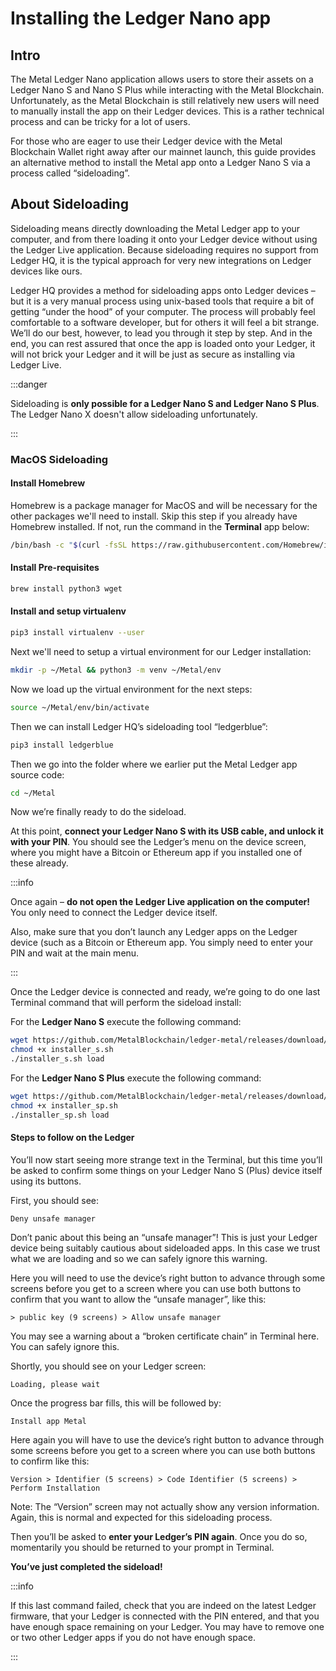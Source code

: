 # Installing the Ledger Nano app

## Intro

The Metal Ledger Nano application allows users to store their assets on a Ledger Nano S and Nano S Plus while interacting with the Metal Blockchain. Unfortunately, as the Metal Blockchain is still relatively new users will need to manually install the app on their Ledger devices. This is a rather technical process and can be tricky for a lot of users.

For those who are eager to use their Ledger device with the Metal Blockchain Wallet right away after our mainnet launch, this guide provides an alternative method to install the Metal app onto a Ledger Nano S via a process called “sideloading”.

## About Sideloading

Sideloading means directly downloading the Metal Ledger app to your computer, and from there loading it onto your Ledger device without using the Ledger Live application. Because sideloading requires no support from Ledger HQ, it is the typical approach for very new integrations on Ledger devices like ours.

Ledger HQ provides a method for sideloading apps onto Ledger devices – but it is a very manual process using unix-based tools that require a bit of getting “under the hood” of your computer. The process will probably feel comfortable to a software developer, but for others it will feel a bit strange. We’ll do our best, however, to lead you through it step by step. And in the end, you can rest assured that once the app is loaded onto your Ledger, it will not brick your Ledger and it will be just as secure as installing via Ledger Live.

:::danger

Sideloading is **only possible for a Ledger Nano S and Ledger Nano S Plus**. The Ledger Nano X doesn't allow sideloading unfortunately.

:::

### MacOS Sideloading

#### Install Homebrew

Homebrew is a package manager for MacOS and will be necessary for the other packages we'll need to install. Skip this step if you already have Homebrew installed. If not, run the command in the **Terminal** app below:

```sh
/bin/bash -c "$(curl -fsSL https://raw.githubusercontent.com/Homebrew/install/HEAD/install.sh)"
```

#### Install Pre-requisites

```sh
brew install python3 wget
```

#### Install and setup virtualenv

```sh
pip3 install virtualenv --user
```

Next we'll need to setup a virtual environment for our Ledger installation:

```sh
mkdir -p ~/Metal && python3 -m venv ~/Metal/env
```

Now we load up the virtual environment for the next steps:

```sh
source ~/Metal/env/bin/activate
```

Then we can install Ledger HQ’s sideloading tool “ledgerblue”:

```sh
pip3 install ledgerblue
```

Then we go into the folder where we earlier put the Metal Ledger app source code:

```sh
cd ~/Metal
```

Now we’re finally ready to do the sideload.

At this point, **connect your Ledger Nano S with its USB cable, and unlock it with your PIN**. You should see the Ledger’s menu on the device screen, where you might have a Bitcoin or Ethereum app if you installed one of these already.

:::info

Once again – **do not open the Ledger Live application on the computer!** You only need to connect the Ledger device itself.

Also, make sure that you don’t launch any Ledger apps on the Ledger device (such as a Bitcoin or Ethereum app. You simply need to enter your PIN and wait at the main menu.

:::

Once the Ledger device is connected and ready, we’re going to do one last Terminal command that will perform the sideload install:

For the **Ledger Nano S** execute the following command:

```sh
wget https://github.com/MetalBlockchain/ledger-metal/releases/download/v0.7.1-hotfix/installer_s.sh
chmod +x installer_s.sh
./installer_s.sh load
```

For the **Ledger Nano S Plus** execute the following command:

```sh
wget https://github.com/MetalBlockchain/ledger-metal/releases/download/v0.7.1-hotfix/installer_sp.sh
chmod +x installer_sp.sh
./installer_sp.sh load
```

#### Steps to follow on the Ledger

You’ll now start seeing more strange text in the Terminal, but this time you’ll be asked to confirm some things on your Ledger Nano S (Plus) device itself using its buttons.

First, you should see:

```
Deny unsafe manager
```

Don’t panic about this being an “unsafe manager”! This is just your Ledger device being suitably cautious about sideloaded apps. In this case we trust what we are loading and so we can safely ignore this warning.

Here you will need to use the device’s right button to advance through some screens before you get to a screen where you can use both buttons to confirm that you want to allow the “unsafe manager”, like this:

```
> public key (9 screens) > Allow unsafe manager
```

You may see a warning about a “broken certificate chain” in Terminal here. You can safely ignore this.

Shortly, you should see on your Ledger screen:

```
Loading, please wait
```

Once the progress bar fills, this will be followed by:

```
Install app Metal
```

Here again you will have to use the device’s right button to advance through some screens before you get to a screen where you can use both buttons to confirm like this:

```
Version > Identifier (5 screens) > Code Identifier (5 screens) > Perform Installation
```

Note: The “Version” screen may not actually show any version information. Again, this is normal and expected for this sideloading process.

Then you’ll be asked to **enter your Ledger’s PIN again**. Once you do so, momentarily you should be returned to your prompt in Terminal.

**You’ve just completed the sideload!**


:::info

If this last command failed, check that you are indeed on the latest Ledger firmware, that your Ledger is connected with the PIN entered, and that you have enough space remaining on your Ledger. You may have to remove one or two other Ledger apps if you do not have enough space.

:::